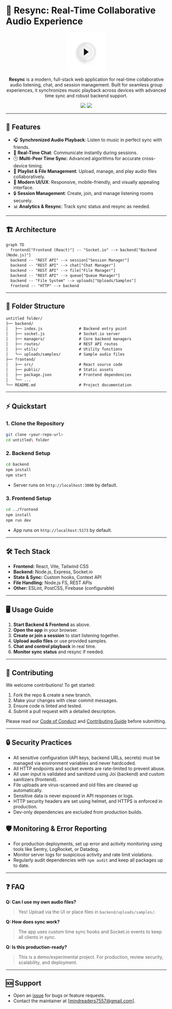 # 🎵 Resync: Real-Time Collaborative Audio Experience

<p align="center">
  <img src="frontend/public/fxsync.svg" alt="Resync Logo" width="120"/>
</p>

<p align="center">
  <b>Resync</b> is a modern, full-stack web application for real-time collaborative audio listening, chat, and session management. Built for seamless group experiences, it synchronizes music playback across devices with advanced time sync and robust backend support.
</p>

<p align="center">
  <a href="#-features"><img src="https://img.shields.io/badge/Features-Advanced-blue"/></a>
  <a href="#-tech-stack"><img src="https://img.shields.io/badge/Stack-Node.js%20%7C%20React%20%7C%20Socket.io-green"/></a>
</p>

---

## 🚀 Features

- 🎧 **Synchronized Audio Playback**: Listen to music in perfect sync with friends.
- 💬 **Real-Time Chat**: Communicate instantly during sessions.
- 🕒 **Multi-Peer Time Sync**: Advanced algorithms for accurate cross-device timing.
- 📂 **Playlist & File Management**: Upload, manage, and play audio files collaboratively.
- 📱 **Modern UI/UX**: Responsive, mobile-friendly, and visually appealing interface.
- 🔒 **Session Management**: Create, join, and manage listening rooms securely.
- 📊 **Analytics & Resync**: Track sync status and resync as needed.

---

## 🏗️ Architecture

```mermaid
graph TD
  frontend["Frontend (React)"] -- "Socket.io" --> backend["Backend (Node.js)"]
  backend -- "REST API" --> session["Session Manager"]
  backend -- "REST API" --> chat["Chat Manager"]
  backend -- "REST API" --> file["File Manager"]
  backend -- "REST API" --> queue["Queue Manager"]
  backend -- "File System" --> uploads["Uploads/Samples"]
  frontend -- "HTTP" --> backend
```

---

## 📂 Folder Structure

```
untitled folder/
├── backend/
│   ├── index.js                # Backend entry point
│   ├── socket.js               # Socket.io server
│   ├── managers/               # Core backend managers
│   ├── routes/                 # REST API routes
│   ├── utils/                  # Utility functions
│   └── uploads/samples/        # Sample audio files
├── frontend/
│   ├── src/                    # React source code
│   ├── public/                 # Static assets
│   ├── package.json            # Frontend dependencies
│   └── ...
└── README.md                   # Project documentation
```

---

## ⚡ Quickstart

### 1. Clone the Repository

```bash
git clone <your-repo-url>
cd untitled\ folder
```

### 2. Backend Setup

```bash
cd backend
npm install
npm start
```

- Server runs on `http://localhost:3000` by default.

### 3. Frontend Setup

```bash
cd ../frontend
npm install
npm run dev
```

- App runs on `http://localhost:5173` by default.

---

## 🛠️ Tech Stack

- **Frontend:** React, Vite, Tailwind CSS
- **Backend:** Node.js, Express, Socket.io
- **State & Sync:** Custom hooks, Context API
- **File Handling:** Node.js FS, REST APIs
- **Other:** ESLint, PostCSS, Firebase (configurable)

---

## 🖥️ Usage Guide

1. **Start Backend & Frontend** as above.
2. **Open the app** in your browser.
3. **Create or join a session** to start listening together.
4. **Upload audio files** or use provided samples.
5. **Chat and control playback** in real time.
6. **Monitor sync status** and resync if needed.

---

## 🤝 Contributing

We welcome contributions! To get started:

1. Fork the repo & create a new branch.
2. Make your changes with clear commit messages.
3. Ensure code is linted and tested.
4. Submit a pull request with a detailed description.

Please read our [Code of Conduct](#) and [Contributing Guide](#) before submitting.

---

## 🔒 Security Practices

- All sensitive configuration (API keys, backend URLs, secrets) must be managed via environment variables and never hardcoded.
- All HTTP endpoints and socket events are rate-limited to prevent abuse.
- All user input is validated and sanitized using Joi (backend) and custom sanitizers (frontend).
- File uploads are virus-scanned and old files are cleaned up automatically.
- Sensitive data is never exposed in API responses or logs.
- HTTP security headers are set using helmet, and HTTPS is enforced in production.
- Dev-only dependencies are excluded from production builds.

## 🛡️ Monitoring & Error Reporting

- For production deployments, set up error and activity monitoring using tools like Sentry, LogRocket, or Datadog.
- Monitor server logs for suspicious activity and rate limit violations.
- Regularly audit dependencies with `npm audit` and keep all packages up to date.

---

## ❓ FAQ

**Q: Can I use my own audio files?**
> Yes! Upload via the UI or place files in `backend/uploads/samples/`.

**Q: How does sync work?**
> The app uses custom time sync hooks and Socket.io events to keep all clients in sync.

**Q: Is this production-ready?**
> This is a demo/experimental project. For production, review security, scalability, and deployment.

---

## 🆘 Support

- Open an [issue](#) for bugs or feature requests.
- Contact the maintainer at [mindreaders7557@gmail.com].